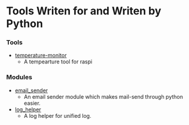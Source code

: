 # Tools Writen for and Writen by Python

### Tools
- [temperature-monitor](tools/temperature-monitor/readme.md)
  - A tempearture tool for raspi


### Modules
- [email_sender](modules/email_sender/readme.md)
  - An email sender module which makes mail-send through python easier.
- [log_helper](modules/log_helper/readme.md)
  - A log helper for unified log.



